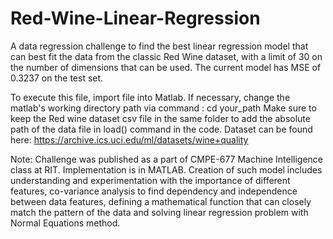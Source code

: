 # Red-Wine-Linear-Regression
A data regression challenge to find the best linear regression model that can best fit the data from the classic Red Wine dataset, with a limit of 30 on the number of dimensions that can be used. 
The current model has MSE of 0.3237 on the test set.

To execute this file, import file into Matlab.
If necessary, change the matlab's working directory path via command : cd your_path
Make sure to keep the Red wine dataset csv file in the same folder to add the absolute path of the data file in load() command in the code. 
Dataset can be found here: https://archive.ics.uci.edu/ml/datasets/wine+quality

Note:
Challenge was published as a part of CMPE-677 Machine Intelligence class at RIT. 
Implementation is in MATLAB. Creation of such model includes understanding and experimentation with the importance of different features, co-variance analysis to find dependency and independence between data features, defining a mathematical function that can closely match the pattern of the data and solving linear regression problem with Normal Equations method.
